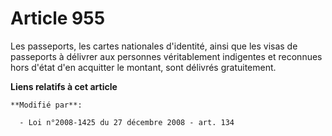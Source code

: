 # Article 955

Les passeports, les cartes nationales d'identité,  ainsi que les visas de passeports à délivrer aux personnes véritablement
indigentes et reconnues hors d'état d'en acquitter le montant, sont délivrés gratuitement.

**Liens relatifs à cet article**

	**Modifié par**:

	  - Loi n°2008-1425 du 27 décembre 2008 - art. 134
